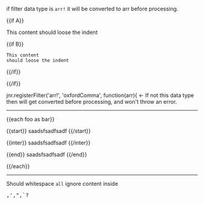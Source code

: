 


if filter data type is `arr!` it will be converted to arr before processing.





{{if A}}

  This content
  should loose the indent
  
  {{if B}}
  
    This content
    should loose the indent

  {{/if}}

{{/if}}


jnr.registerFilter('arr!', 'oxfordComma', function(arr){ <- If not this data type then will get converted before processing, and won't throw an error.


- - - - - - - - - - - - - - - -

{{each foo as bar}}

{{start}} 
saadsfsadfsadf
{{/start}}

{{inter}} 
saadsfsadfsadf
{{/inter}}

{{end}} 
saadsfsadfsadf
{{/end}}

{{/each}}

- - - - - - - - - - - - - - - -

Should whitespace `all` ignore content inside <pre>,',",`?

```
